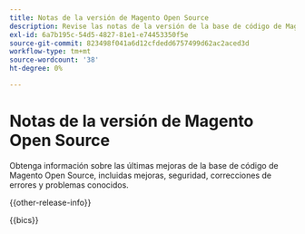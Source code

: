 ```yaml
---
title: Notas de la versión de Magento Open Source
description: Revise las notas de la versión de la base de código de Magento Open Source.
exl-id: 6a7b195c-54d5-4827-81e1-e74453350f5e
source-git-commit: 823498f041a6d12cfdedd6757499d62ac2aced3d
workflow-type: tm+mt
source-wordcount: '38'
ht-degree: 0%

---
```


# Notas de la versión de Magento Open Source

Obtenga información sobre las últimas mejoras de la base de código de Magento Open Source, incluidas mejoras, seguridad, correcciones de errores y problemas conocidos.

{{other-release-info}}

{{bics}}
